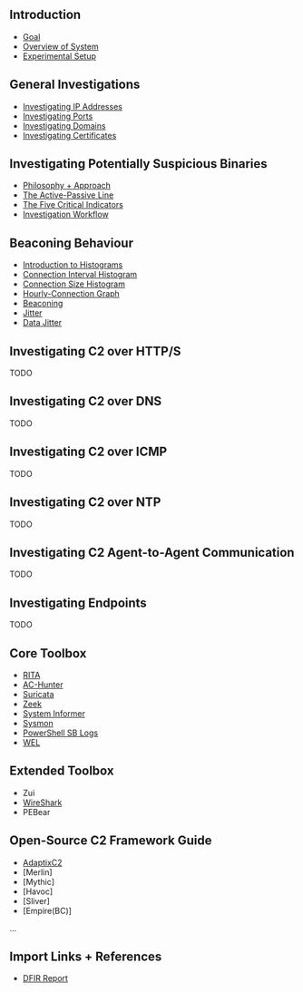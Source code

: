 ## Introduction
- [Goal](./introduction/00_goal.md)
- [Overview of System](./introduction/01_system.md)
- [Experimental Setup](./introduction/02_setup.md)

## General Investigations
- [Investigating IP Addresses](./general/00_ips.md)
- [Investigating Ports](./general/01_ports.md)
- [Investigating Domains](./general/02_domains.md)
- [Investigating Certificates](./general/03_certs.md)

## Investigating Potentially Suspicious Binaries
- [Philosophy + Approach](./binaries/philosophy.md)
- [The Active-Passive Line](./binaries/active_passive.md)
- [The Five Critical Indicators](./binaries/framework.md)
- [Investigation Workflow](./binaries/workflow.md)



## Beaconing Behaviour
- [Introduction to Histograms](./beacon/00_histograms.md)
- [Connection Interval Histogram](./beacon/01_histograms_interval.md)
- [Connection Size Histogram](./beacon/02_histograms_size.md)
- [Hourly-Connection Graph](./beacon/03_hourly.md)
- [Beaconing](./beacon/04_beacon.md)
- [Jitter](./beacon/05_jitter.md)
- [Data Jitter](./beacon/06_data_jitter.md)



## Investigating C2 over HTTP/S
TODO

## Investigating C2 over DNS
TODO

## Investigating C2 over ICMP
TODO

## Investigating C2 over NTP
TODO

## Investigating C2 Agent-to-Agent Communication
TODO

## Investigating Endpoints
TODO

## Core Toolbox
- [RITA](./core/rita/moc.md)
- [AC-Hunter](./core/ach/moc.md)
- [Suricata](./core/suricata/moc.md)
- [Zeek](./core/zeek/moc.md)
- [System Informer](./core/sysinformer/moc.md)
- [Sysmon](./core/sysmon/moc.md)
- [PowerShell SB Logs](./core/ps_sb_logs/moc.md)
- [WEL](./core/wel_logs/moc.md)

## Extended Toolbox
- Zui
- [WireShark](./core/wireshark/moc.md)
- PEBear

## Open-Source C2 Framework Guide
- [AdaptixC2](./c2s/adaptix/moc.md)
- [Merlin]
- [Mythic]
- [Havoc]
- [Sliver]
- [Empire(BC)]

...


## Import Links + References
- [DFIR Report](https://thedfirreport.com)

